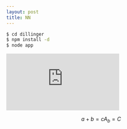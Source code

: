 ```yaml
---
layout: post
title: NN
---
```



```sh
$ cd dillinger
$ npm install -d
$ node app
```
![equation](http://www.sciweavers.org/tex2img.php?eq=1%2Bsin%28mc%5E2%29&bc=White&fc=Black&im=jpg&fs=12&ff=arev&edit=)

```math
a + b = c
A_b = C
```

